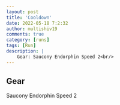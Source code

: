 ```yaml
---
layout: post
title: 'Cooldown'
date: 2022-05-18 7:2:32
author: multishiv19
comments: true
category: [runs]
tags: [Run]
description: |
    Gear: Saucony Endorphin Speed 2<br/>
---
```


## Gear
Saucony Endorphin Speed 2



<div width='100%' class='strava-embed-placeholder' data-embed-type='activity' data-embed-id='7159442890'></div>
<script src='https://strava-embeds.com/embed.js'></script>
